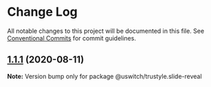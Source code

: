 # Change Log

All notable changes to this project will be documented in this file.
See [Conventional Commits](https://conventionalcommits.org) for commit guidelines.

## [1.1.1](https://github.com/uswitch/trustyle/compare/@uswitch/trustyle.slide-reveal@1.1.0...@uswitch/trustyle.slide-reveal@1.1.1) (2020-08-11)

**Note:** Version bump only for package @uswitch/trustyle.slide-reveal
